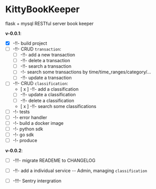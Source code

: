 # KittyBookKeeper
flask + mysql RESTful server book keeper

**v-0.0.1**:
- [x] -!!- build project
- [  ] -!!- CRUD `transaction`:
	- [  ] -!!- add a new transaction
	- [  ] -!!- delete a transaction
	- [  ] -!!- search a transaction
	- [  ] -!- search some transactions by time/time_ranges/category/...
	- [  ] -!!- update a transaction
- [  ] -!!- CRUD `classification`:
	- [ x ] -!!- add a classification
	- [  ] -!!- update a classification
	- [  ] -!!- delete a classification
	- [ x ] -!!- search some classifications
- [  ] -!- tests
- [  ] -!- error handler
- [  ] -!- build a docker image
- [  ] -!- python sdk
- [  ] -!- go sdk
- [  ] -!- produce

**v-0.0.2**:
- [  ] -!!!- migrate READEME to CHANGELOG
- [  ] -!!- add a individual service -- Admin, managing `classification`
- [  ] -!!!- Sentry intergration

